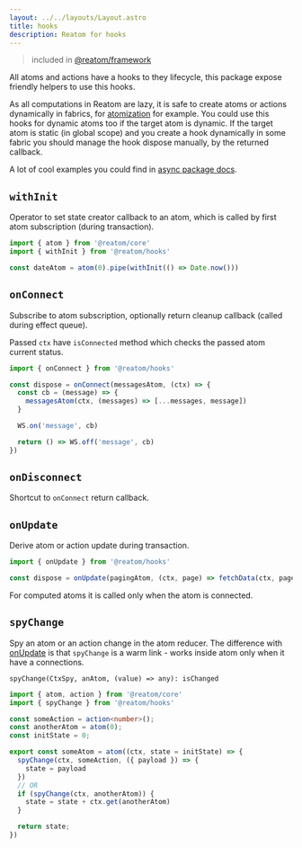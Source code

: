 ```yaml
---
layout: ../../layouts/Layout.astro
title: hooks
description: Reatom for hooks
---
```


> included in [@reatom/framework](/packages/framework)

All atoms and actions have a hooks to they lifecycle, this package expose friendly helpers to use this hooks.

As all computations in Reatom are lazy, it is safe to create atoms or actions dynamically in fabrics, for [atomization](/guides/atomization) for example. You could use this hooks for dynamic atoms too if the target atom is dynamic. If the target atom is static (in global scope) and you create a hook dynamically in some fabric you should manage the hook dispose manually, by the returned callback.

A lot of cool examples you could find in [async package docs](/packages/async).

## `withInit`

Operator to set state creator callback to an atom, which is called by first atom subscription (during transaction).

```ts
import { atom } from '@reatom/core'
import { withInit } from '@reatom/hooks'

const dateAtom = atom(0).pipe(withInit(() => Date.now()))
```

## `onConnect`

Subscribe to atom subscription, optionally return cleanup callback (called during effect queue).

Passed `ctx` have `isConnected` method which checks the passed atom current status.

```ts
import { onConnect } from '@reatom/hooks'

const dispose = onConnect(messagesAtom, (ctx) => {
  const cb = (message) => {
    messagesAtom(ctx, (messages) => [...messages, message])
  }

  WS.on('message', cb)

  return () => WS.off('message', cb)
})
```

## `onDisconnect`

Shortcut to `onConnect` return callback.

## `onUpdate`

Derive atom or action update during transaction.

```ts
import { onUpdate } from '@reatom/hooks'

const dispose = onUpdate(pagingAtom, (ctx, page) => fetchData(ctx, page))
```

For computed atoms it is called only when the atom is connected.

<!-- Very simplified example of lazy analytics connection.

```ts
// analytics.ts
import { isAtom } from '@reatom/core'
import { onUpdate } from '@reatom/hooks'
import * as moduleA from '~/module-a'
// ...
import * as moduleN from '~/module-N'

for (const mod of [moduleA, moduleN]) {
  for (const name of Object.keys(mod)) {
    if (isAtom(mod[name])) {
      onUpdate(mod[name], (ctx, data) => analyticsService.send(name, data))
    }
  }
}
``` -->

## `spyChange`

Spy an atom or an action change in the atom reducer. The difference with [onUpdate](#onupdate) is that `spyChange` is a warm link - works inside atom only when it have a connections.

`spyChange(CtxSpy, anAtom, (value) => any): isChanged`

```ts
import { atom, action } from '@reatom/core'
import { spyChange } from '@reatom/hooks'

const someAction = action<number>();
const anotherAtom = atom(0);
const initState = 0;

export const someAtom = atom((ctx, state = initState) => {
  spyChange(ctx, someAction, ({ payload }) => {
    state = payload
  })
  // OR
  if (spyChange(ctx, anotherAtom)) {
    state = state + ctx.get(anotherAtom)
  }

  return state;
})

```

<!-- ## `controlConnection` -->

<!-- ## `isConnected` -->
